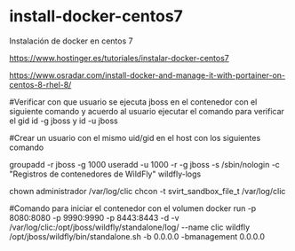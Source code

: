 # install-docker-centos7
Instalación de docker en centos 7


https://www.hostinger.es/tutoriales/instalar-docker-centos7


https://www.osradar.com/install-docker-and-manage-it-with-portainer-on-centos-8-rhel-8/


#Verificar con que usuario se ejecuta jboss en el contenedor con el siguiente comando y acuerdo al usuario ejecutar el comando para verificar el gid
id -g jboss y id -u jboss

#Crear un usuario con el mismo uid/gid en el host con los siguientes comando

groupadd -r jboss -g 1000
useradd -u 1000 -r -g jboss -s /sbin/nologin -c "Registros de contenedores de WildFly" wildfly-logs

chown administrador /var/log/clic
chcon -t svirt_sandbox_file_t /var/log/clic

#Comando para iniciar el contenedor con el volumen
docker run -p 8080:8080 -p 9990:9990 -p 8443:8443 -d -v /var/log/clic:/opt/jboss/wildfly/standalone/log/  --name clic wildfly /opt/jboss/wildfly/bin/standalone.sh -b 0.0.0.0 -bmanagement 0.0.0.0
